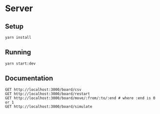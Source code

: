 # Server

## Setup

```
yarn install
```

## Running

```
yarn start:dev
```

## Documentation

```
GET http://localhost:3000/board/csv
GET http://localhost:3000/board/restart
GET http://localhost:3000/board/move/:from/:to/:end # where :end is 0 or 1
GET http://localhost:3000/board/simulate
```

